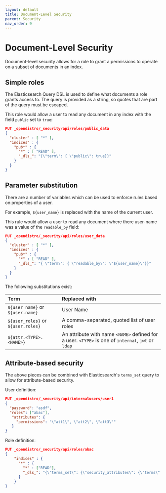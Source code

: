```yaml
---
layout: default
title: Document-Level Security
parent: Security
nav_order: 9
---
```


# Document-Level Security
Document-level security allows for a role to grant a permissions to operate on a subset of documents in an index.

## Simple roles
The Elasticsearch Query DSL is used to define what documents a role grants access to.  The query is provided as a string, so quotes that are part of the query must be escaped.

This role would allow a user to read any document in any index with the field `public` set to `true`:

```json
PUT _opendistro/_security/api/roles/public_data
{
  "cluster" : [ "*" ],
  "indices" : {
    "pub*" : {
      "*" : [ "READ" ],
      "_dls_": "{\"term\": { \"public\": true}}"
    }
  }
}
```

## Parameter substitution
There are a number of variables which can be used to enforce rules based on properties of a user.

For example, `${user_name}` is replaced with the name of the current user.

This rule would allow a user to read any document where there user-name was a value of the `readable_by` field:

```json
PUT _opendistro/_security/api/roles/user_data
{
  "cluster" : [ "*" ],
  "indices" : {
    "pub*" : {
      "*" : [ "READ" ],
      "_dls_": "{ \"term\": { \"readable_by\": \"${user_name}\"}}"
    }
  }
}
```

The following substitutions exist:

Term | Replaced with
:--- | :---
`${user_name}` or `${user.name}` | User Name
`${user_roles}` or `${user.roles}` | A comma-separated, quoted list of user roles
`${attr.<TYPE>.<NAME>}` | An attribute with name `<NAME>` defined for a user.  `<TYPE>` is one of `internal`, `jwt` or `ldap`

## Attribute-based security

The above pieces can be combined with Elasticsearch's `terms_set` query to allow for attribute-based security.

User definition:
```json
PUT _opendistro/_security/api/internalusers/user1
{
  "password": "asdf",
  "roles": ["abac"],
   "attributes": {
     "permissions": "\"att1\", \"att2\", \"att3\""
   }
}
```

Role definition:
```json
PUT _opendistro/_security/api/roles/abac
{
    "indices" : {
      "*" : {
        "*" : ["READ"],
        "_dls_": "{\"terms_set\": {\"security_attributes\": {\"terms\": [${attr.internal.permissions}], \"minimum_should_match_script\": {\"source\": \"doc['security_attributes'].values.length\"}}}}"
      }
    }
}
```